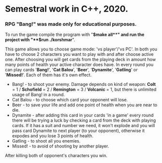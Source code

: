 # Semestral work in C++, 2020.
### RPG "Bang!" was made only for educational purposes.

To run the game compile the program with "**$make all**" and run the project with "**$run ./korshmar**".

This game allows you to choose game mode: 'vs player'/'vs PC'. In both you have to choose 2 characters you want to play with and after choose active one.
After choosing you will get cards from the playing deck in amount how many points of health your active character does have.
In every round you can play cards '**Bang!**', '**Cat Balou**', '**Beer**', '**Dynamite**', '**Gatling**' or '**Missed!**'. Each of them has it's own effect.
* Bang!     - to shoot your enemy. Damage depends on kind of weapon: **Colt** = 1 / **Schofield** = 2 / **Remington** = 3 / **Volcanic** = 1, but there is unlimited usage of Bang! in a round.
* Cat Balou - to choose which card your opponent will lose.
* Beer      - to save your life and add one point of health when you are near to die.
* Dynamite  - after adding this card in your cards 'in a game' every round there will be trying a luck by checking a card from the deck with playing cards. If it has a suit and number we need, it won't explode and you will pass card Dynamite to next player (to your opponent), otherwise it expodes and you lose 3 points of health.
* Gatling   - to shoot all you enemies.
* Missed!   - to avoid of shooting by another player.

After killing both of opponent's characters you win.
